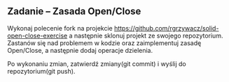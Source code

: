 
## Zadanie – Zasada Open/Close

Wykonaj polecenie fork na projekcie https://github.com/rgrzywacz/solid-open-close-exercise a następnie sklonuj projekt ze swojego repozytorium.
Zastanów się nad problemem w kodzie oraz zaimplementuj zasadę Open/Close, a następnie dodaj operacje dzielenia. 

Po wykonaniu zmian, zatwierdź zmiany(git commit) i wyślij do repozytorium(git push).
